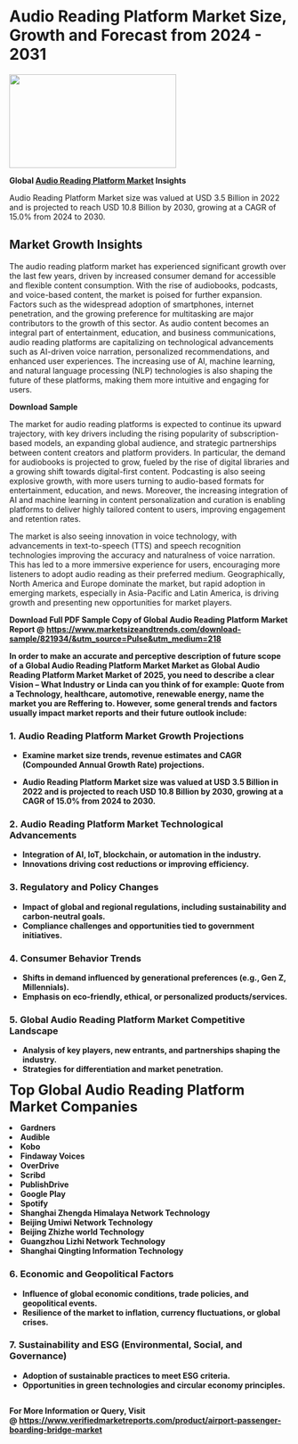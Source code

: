 <H1>Audio Reading Platform Market Size, Growth and Forecast from 2024 - 2031</H1><img class="aligncenter size-medium wp-image-584254" src="https://thirdeyenews.in/wp-content/uploads/2024/09/Global-Market-Research-300x168.jpeg" alt="" width="300" height="168" /><p><strong>Global&nbsp;<a href="https://www.marketsizeandtrends.com/download-sample/821934/&amp;utm_source=Pulse&amp;utm_medium=218">Audio Reading Platform Market</a> Insights</strong></p><p>Audio Reading Platform Market size was valued at USD 3.5 Billion in 2022 and is projected to reach USD 10.8 Billion by 2030, growing at a CAGR of 15.0% from 2024 to 2030.</p><p><h2>Market Growth Insights</h2> <p>The audio reading platform market has experienced significant growth over the last few years, driven by increased consumer demand for accessible and flexible content consumption. With the rise of audiobooks, podcasts, and voice-based content, the market is poised for further expansion. Factors such as the widespread adoption of smartphones, internet penetration, and the growing preference for multitasking are major contributors to the growth of this sector. As audio content becomes an integral part of entertainment, education, and business communications, audio reading platforms are capitalizing on technological advancements such as AI-driven voice narration, personalized recommendations, and enhanced user experiences. The increasing use of AI, machine learning, and natural language processing (NLP) technologies is also shaping the future of these platforms, making them more intuitive and engaging for users.</p> <p><strong>Download Sample</strong></p> <p>The market for audio reading platforms is expected to continue its upward trajectory, with key drivers including the rising popularity of subscription-based models, an expanding global audience, and strategic partnerships between content creators and platform providers. In particular, the demand for audiobooks is projected to grow, fueled by the rise of digital libraries and a growing shift towards digital-first content. Podcasting is also seeing explosive growth, with more users turning to audio-based formats for entertainment, education, and news. Moreover, the increasing integration of AI and machine learning in content personalization and curation is enabling platforms to deliver highly tailored content to users, improving engagement and retention rates.</p> <p>The market is also seeing innovation in voice technology, with advancements in text-to-speech (TTS) and speech recognition technologies improving the accuracy and naturalness of voice narration. This has led to a more immersive experience for users, encouraging more listeners to adopt audio reading as their preferred medium. Geographically, North America and Europe dominate the market, but rapid adoption in emerging markets, especially in Asia-Pacific and Latin America, is driving growth and presenting new opportunities for market players.</p> <p><strong></p><p><span class=""><strong>Download Full PDF Sample Copy of Global Audio Reading Platform Market Report</strong> @ <a href="https://www.marketsizeandtrends.com/download-sample/821934/&amp;utm_source=Pulse&amp;utm_medium=218" target="_blank">https://www.marketsizeandtrends.com/download-sample/821934/&amp;utm_source=Pulse&amp;utm_medium=218</a></span></p><p>In order to make an accurate and perceptive description of future scope of a Global&nbsp;Audio Reading Platform Market Market as Global&nbsp;Audio Reading Platform Market Market of 2025, you need to describe a clear Vision &ndash; What Industry or Linda can you think of for example: Quote from a Technology, healthcare, automotive, renewable energy, name the market you are Reffering to. However, some general trends and factors usually impact market reports and their future outlook include:</p><h3>1.&nbsp;<strong>Audio Reading Platform Market Growth Projections</strong></h3><ul><li>Examine market size trends, revenue estimates and CAGR (Compounded Annual Growth Rate) projections.</li><li><p>Audio Reading Platform Market size was valued at USD 3.5 Billion in 2022 and is projected to reach USD 10.8 Billion by 2030, growing at a CAGR of 15.0% from 2024 to 2030.</p></li></ul><h3>2.&nbsp;<strong>Audio Reading Platform Market Technological Advancements</strong></h3><ul><li>Integration of AI, IoT, blockchain, or automation in the industry.</li><li>Innovations driving cost reductions or improving efficiency.</li></ul><h3>3.&nbsp;<strong>Regulatory and Policy Changes</strong></h3><ul><li>Impact of global and regional regulations, including sustainability and carbon-neutral goals.</li><li>Compliance challenges and opportunities tied to government initiatives.</li></ul><h3>4.&nbsp;<strong>Consumer Behavior Trends</strong></h3><ul><li>Shifts in demand influenced by generational preferences (e.g., Gen Z, Millennials).</li><li>Emphasis on eco-friendly, ethical, or personalized products/services.</li></ul><h3>5.&nbsp;<strong>Global Audio Reading Platform Market Competitive Landscape</strong></h3><ul><li>Analysis of key players, new entrants, and partnerships shaping the industry.</li><li>Strategies for differentiation and market penetration.</li></ul><p data-pm-slice="1 1 []"><span style="color: inherit; font-family: inherit; font-size: 25px;">Top Global Audio Reading Platform Market Companies</span></p><div class="" data-test-id=""><p><li>Gardners</li><li> Audible</li><li> Kobo</li><li> Findaway Voices</li><li> OverDrive</li><li> Scribd</li><li> PublishDrive</li><li> Google Play</li><li> Spotify</li><li> Shanghai Zhengda Himalaya Network Technology</li><li> Beijing Umiwi Network Technology</li><li> Beijing Zhizhe world Technology</li><li> Guangzhou Lizhi Network Technology</li><li> Shanghai Qingting Information Technology</li></p></div><h3>6.&nbsp;<strong>Economic and Geopolitical Factors</strong></h3><ul><li>Influence of global economic conditions, trade policies, and geopolitical events.</li><li>Resilience of the market to inflation, currency fluctuations, or global crises.</li></ul><h3>7.&nbsp;<strong>Sustainability and ESG (Environmental, Social, and Governance)</strong></h3><ul><li>Adoption of sustainable practices to meet ESG criteria.</li><li>Opportunities in green technologies and circular economy principles.</li></ul><h2><strong style="font-size: 14px;">For More Information or Query, Visit @&nbsp;</strong><a style="background-color: #ffffff; font-size: 14px;" href="https://www.marketsizeandtrends.com/report/audio-reading-platform-market/" target="_blank">https://www.verifiedmarketreports.com/product/airport-passenger-boarding-bridge-market</a></h2>
